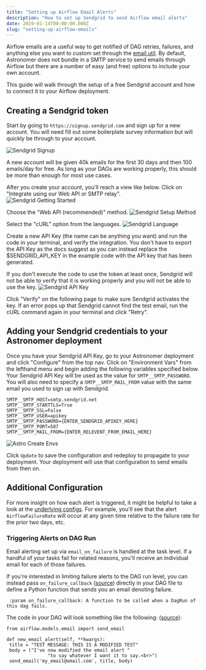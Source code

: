 ```yaml
---
title: "Setting up Airflow Email Alerts"
description: "How to set up Sendgrid to send Airflow email alerts"
date: 2019-01-14T00:00:00.000Z
slug: "setting-up-airflow-emails"
---
```


Airflow emails are a useful way to get notified of DAG retries, failures, and anything else you want to custom set through the [email util](https://github.com/apache/airflow/blob/master/airflow/utils/email.py). By default, Astronomer does not bundle in a SMTP service to send emails through Airflow but there are a number of easy (and free) options to include your own account.

This guide will walk through the setup of a free Sendgrid account and how to connect it to your Airflow deployment.

## Creating a Sendgrid token
Start by going to `https://signup.sendgrid.com` and sign up for a new account. You will need fill out some boilerplate survey information but will quickly be through to your account.

![Sendgrid Signup](https://assets2.astronomer.io/main/docs/emails/sendgrid_signup.png)

A new account will be given 40k emails for the first 30 days and then 100 emails/day for free. As long as your DAGs are working properly, this should be more than enough for most use cases.

After you create your account, you'll reach a view like below. Click on "Integrate using our Web API or SMTP relay".   
![Sendgrid Getting Started](https://assets2.astronomer.io/main/docs/emails/sendgrid_getting_started.png)

Choose the "Web API (recommended)" method.
![Sendgrid Setup Method](https://assets2.astronomer.io/main/docs/emails/sendgrid_setup_method.png)

Select the "cURL" option from the languages.
![Sendgrid Language](https://assets2.astronomer.io/main/docs/emails/sendgrid_language.png)

Create a new API Key (the name can be anything you want) and run the code in your terminal, and verify the integration. You don't have to export the API Key as the docs suggest as you can instead replace the $SENDGRID_API_KEY in the example code with the API key that has been generated.

If you don't execute the code to use the token at least once, Sendgrid will not be able to verify that it is working properly and you will not be able to use the key.
![Sendgrid API Key](https://assets2.astronomer.io/main/docs/emails/sendgrid_apikey.png)

Click "Verify" on the following page to make sure Sendgrid activates the key. If an error pops up that Sendgrid cannot find the test email, run the cURL command again in your terminal and click "Retry".

## Adding your Sendgrid credentials to your Astronomer deployment
Once you have your Sendgrid API Key, go to your Astronomer deployment and click "Configure" from the top nav. Click on "Environment Vars" from the lefthand menu and begin adding the following variables specified below. Your Sendgrid API Key will be used as the value for `SMTP__SMTP_PASSWORD`. You will also need to specify a `SMTP__SMTP_MAIL_FROM` value with the same email you used to sign up with Sendgrid.

```
SMTP__SMTP_HOST=smtp.sendgrid.net
SMTP__SMTP_STARTTLS=True
SMTP__SMTP_SSL=False
SMTP__SMTP_USER=apikey
SMTP__SMTP_PASSWORD={ENTER_SENDGRID_APIKEY_HERE}
SMTP__SMTP_PORT=587
SMTP__SMTP_MAIL_FROM={ENTER_RELEVENT_FROM_EMAIL_HERE}
```
![Astro Create Envs](https://assets2.astronomer.io/main/docs/emails/astro_create_envs.png)

Click `Update` to save the configuration and redeploy to propagate to your deployment. Your deployment will use that configuration to send emails from then on.

## Additional Configuration

For more insight on how each alert is triggered, it might be helpful to take a look at the [underlying configs](https://github.com/astronomer/helm.astronomer.io/blob/387bcfcc06885d9253c2e1cfd6a5a08428323c57/charts/prometheus/values.yaml#L99
). For example, you'll see that the alert `AirflowFailureRate` will occur at any given time relative to the failure rate for the prior two days, etc.

### Triggering Alerts on DAG Run

Email alerting set up via `email_on_failure` is handled at the task level. If a handful of your tasks fail for related reasons, you'll receive an individual email for each of those failures. 

If you're interested in limiting failure alerts to the DAG run level, you can instead pass `on_failure_callback` ([source](https://github.com/apache/airflow/blob/v1-10-stable/airflow/models.py#L3311)) directly in your DAG file to define a Python function that sends you an email denoting failure. 

```
 :param on_failure_callback: A function to be called when a DagRun of this dag fails.
 ```

The code in your DAG will look something like the following: ([source](https://github.com/apache/airflow/blob/v1-10-stable/airflow/utils/email.py#L41)):

 ```
 from airflow.models.email import send_email

def new_email_alert(self, **kwargs):
  title = "TEST MESSAGE: THIS IS A MODIFIED TEST"
  body = ("I've now modified the email alert "
                "to say whatever I want it to say.<br>")
  send_email('my_email@email.com', title, body)
  ```










